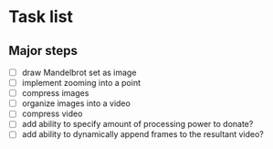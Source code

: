 # Task list

## Major steps
- [ ] draw Mandelbrot set as image
- [ ] implement zooming into a point
- [ ] compress images
- [ ] organize images into a video
- [ ] compress video
- [ ] add ability to specify amount of processing power to donate?
- [ ] add ability to dynamically append frames to the resultant video?
